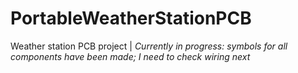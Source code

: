 # PortableWeatherStationPCB
Weather station PCB project | *Currently in progress: symbols for all components have been made; I need to check wiring next*
